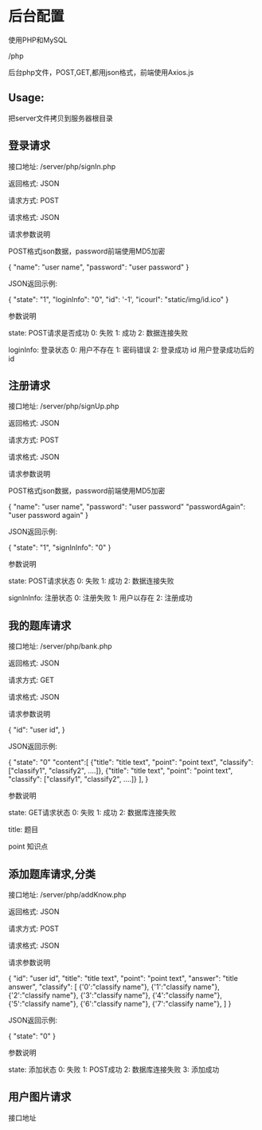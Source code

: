 # 后台配置

使用PHP和MySQL

/php

后台php文件，POST,GET,都用json格式，前端使用Axios.js

## Usage:

把server文件拷贝到服务器根目录

## 登录请求

接口地址: /server/php/signIn.php

返回格式: JSON

请求方式: POST

请求格式: JSON

请求参数说明

POST格式json数据，password前端使用MD5加密

{
    "name": "user name",
    "password": "user password"
}

JSON返回示例:

{
    "state": "1", 
    "loginInfo": "0",
    "id": '-1',
    "icourl": "static/img/id.ico"
}

参数说明

state: POST请求是否成功 0: 失败    1: 成功   2: 数据连接失败

loginInfo: 登录状态     0: 用户不存在   1: 密码错误   2: 登录成功
id  用户登录成功后的id

## 注册请求

接口地址: /server/php/signUp.php

返回格式: JSON

请求方式: POST

请求格式: JSON

请求参数说明

POST格式json数据，password前端使用MD5加密

{
    "name": "user name",
    "password": "user password"
    "passwordAgain": "user password again"
}

JSON返回示例:

{
    "state": "1", 
    "signInInfo": "0"
}

参数说明

state: POST请求状态        0: 失败    1: 成功   2: 数据连接失败

signInInfo:  注册状态      0: 注册失败  1: 用户以存在   2: 注册成功  

## 我的题库请求

接口地址: /server/php/bank.php

返回格式: JSON

请求方式: GET

请求格式: JSON

请求参数说明

{
    "id": "user id", 
}

JSON返回示例:

{
    "state": "0"
    "content":[
       {"title": "title text", "point": "point text", "classify": ["classify1", "classify2", ....]},
       {"title": "title text", "point": "point text", "classify": ["classify1", "classify2", ....]}
     ],
}

参数说明

state: GET请求状态        0: 失败    1: 成功  2: 数据库连接失败

title:  题目

point 知识点

## 添加题库请求,分类

接口地址: /server/php/addKnow.php

返回格式: JSON

请求方式: POST

请求格式: JSON

请求参数说明

{
    "id": "user id", 
    "title": "title text",
    "point": "point text",
    "answer": "title answer",
    "classify": [
      {'0':"classify name"},
      {'1':"classify name"},
      {'2':"classify name"},
      {'3':"classify name"},
      {'4':"classify name"},
      {'5':"classify name"},
      {'6':"classify name"},
      {'7':"classify name"},
    ]
}

JSON返回示例:

{
    "state": "0"
}

参数说明

state: 添加状态        0: 失败    1: POST成功   2: 数据库连接失败 3: 添加成功

## 用户图片请求

接口地址